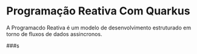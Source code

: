 # Programação Reativa Com Quarkus
A Programacdo Reativa é um modelo de desenvolvimento estruturado em torno de fluxos de dados assincronos.

###s
